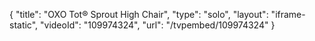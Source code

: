 {
    "title": "OXO Tot&reg; Sprout High Chair",
    "type": "solo",
    "layout": "iframe-static",
    "videoId": "109974324",
    "url": "\/tvpembed\/109974324"
}